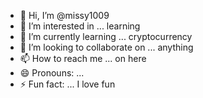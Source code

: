 - 👋 Hi, I’m @missy1009
- 👀 I’m interested in ... learning
- 🌱 I’m currently learning ... cryptocurrency
- 💞️ I’m looking to collaborate on ... anything
- 📫 How to reach me ... on here
- 😄 Pronouns: ...
- ⚡ Fun fact: ... I love fun

<!---
missy1009/missy1009 is a ✨ special ✨ repository because its `README.md` (this file) appears on your GitHub profile.
You can click the Preview link to take a look at your changes.
--->
